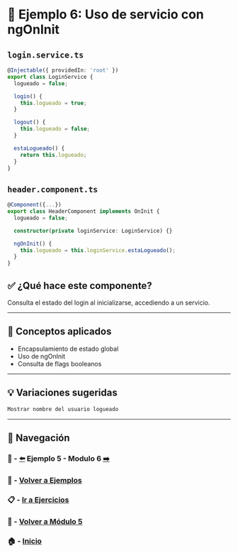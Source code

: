 # 🧪 Ejemplo 6: Uso de servicio con ngOnInit

## `login.service.ts`
```ts
@Injectable({ providedIn: 'root' })
export class LoginService {
  logueado = false;

  login() {
    this.logueado = true;
  }

  logout() {
    this.logueado = false;
  }

  estaLogueado() {
    return this.logueado;
  }
}
```

## `header.component.ts`
```ts
@Component({...})
export class HeaderComponent implements OnInit {
  logueado = false;

  constructor(private loginService: LoginService) {}

  ngOnInit() {
    this.logueado = this.loginService.estaLogueado();
  }
}
```

## ✅ ¿Qué hace este componente?
Consulta el estado del login al inicializarse, accediendo a un servicio.

---

## 🧠 Conceptos aplicados
- Encapsulamiento de estado global
- Uso de ngOnInit
- Consulta de flags booleanos

---

## 💡 Variaciones sugeridas
```ts
Mostrar nombre del usuario logueado
```

---
## 🔁 Navegación

### 🧪 - [⬅️](./Ejemplo_5.md) Ejemplo 5 - Modulo 6 [➡️](../../../Modulo_6_Formularios_y_Validaciones/Modulo_6.md)

### 🧪 - [Volver a Ejemplos](../README.md)

### 📋 - [Ir a Ejercicios](../../Ejercicios/README.md)

### 📘 - [Volver a Módulo 5](../../Modulo_5.md)

### 🏠 - [Inicio](../../../README.md)
